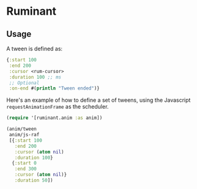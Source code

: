 # Ruminant

## Usage

A tween is defined as:

```clojure
{:start 100
 :end 200
 :cursor <rum-cursor>
 :duration 100 ;; ms
 ;; Optional
 :on-end #(println "Tween ended")}
```

Here's an example of how to define a set of tweens, using the Javascript `requestAnimationFrame` as 
the scheduler.

```clojure
(require '[ruminant.anim :as anim])

(anim/tween 
 anim/js-raf 
 [{:start 100
   :end 200
   :cursor (atom nil)
   :duration 100}
  {:start 0
   :end 300
   :cursor (atom nil)}
   :duration 50])
```
